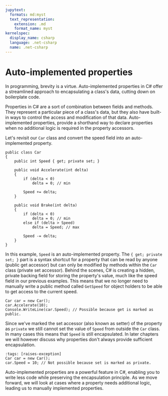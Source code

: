 ```yaml
---
jupytext:
  formats: md:myst
  text_representation:
    extension: .md
    format_name: myst
kernelspec:
  display_name: csharp
  language: .net-csharp
  name: .net-csharp
---
```


# Auto-implemented properties

In programming, brevity is a virtue. Auto-implemented properties in C# offer a streamlined approach to encapsulating a class's data, cutting down on boilerplate code.

Properties in C# are a sort of combination between fields and methods. They represent a particular piece of a class's data, but they also have built-in ways to control the access and modification of that data. Auto-implemented properties, provide a shorthand way to declare properties when no additional logic is required in the property accessors.

Let's revisit our `Car` class and convert the speed field into an auto-implemented property.

```{code-cell}
public class Car
{
    public int Speed { get; private set; }

    public void Accelerate(int delta)
    {
        if (delta < 0)
            delta = 0; // min

        Speed += delta;
    }

    public void Brake(int delta)
    {
        if (delta < 0)
            delta = 0; // min
        else if (delta > Speed)
            delta = Speed; // max

        Speed -= delta;
    }
}
```

In this example, `Speed` is an auto-implemented property. The `{ get; private set; }` part is a syntax shortcut for a property that can be read by anyone (public get accessor) but can only be modified by methods within the `Car` class (private set accessor). Behind the scenes, C# is creating a hidden, private backing field for storing the property's value, much like the speed field in our previous examples.
This means that we no longer need to manually write a public method called `GetSpeed` for object holders to be able to get access to the current speed.

```{code-cell}
Car car = new Car();
car.Accelerate(10);
Console.WriteLine(car.Speed); // Possible because get is marked as public.
```

Since we've marked the set accessor (also known as setter) of the property as `private` we still cannot set the value of `Speed` from outside the `Car` class.
In many cases this means that `Speed` is still encapsulated.
In later chapters we will however discuss why properties don't always provide sufficient encapsulation.

```{code-cell}
:tags: [raises-exception]
Car car = new Car();
car.Speed = 10; // Not possible because set is marked as private.
```

Auto-implemented properties are a powerful feature in C#, enabling you to write less code while preserving the encapsulation principle. As we move forward, we will look at cases where a property needs additional logic, leading us to manually implemented properties.

